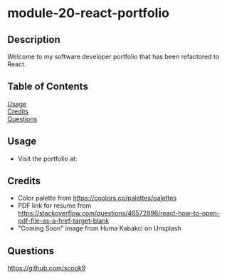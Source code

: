 # module-20-react-portfolio

## Description

Welcome to my software developer portfolio that has been refactored to React.

## Table of Contents

[Usage](#usage)  
[Credits](#credits)  
 [Questions](#questions)

## Usage

- Visit the portfolio at:

## Credits

- Color palette from https://coolors.co/palettes/palettes
- PDF link for resume from https://stackoverflow.com/questions/48572896/react-how-to-open-pdf-file-as-a-href-target-blank
- "Coming Soon" image from Huma Kabakci on Unsplash

## Questions

https://github.com/scook9
